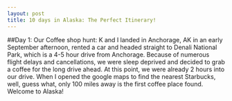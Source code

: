 ```yaml
---
layout: post
title: 10 days in Alaska: The Perfect Itinerary!
---
```


##Day 1: Our Coffee shop hunt:
K and I landed in Anchorage, AK in an early September afternoon, rented a car and headed straight to Denali National Park, which is a 4-5 hour drive from Anchorage. Because of numerous flight delays and cancellations, we were sleep deprived and decided to grab a coffee for the long drive ahead. At this point, we were already 2 hours into our drive. When I opened the google maps to find the nearest Starbucks, well, guess what, only 100 miles away is the first coffee place found. Welcome to Alaska!

